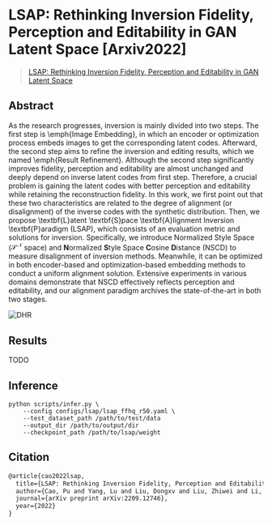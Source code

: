 # LSAP: Rethinking Inversion Fidelity, Perception and Editability in GAN Latent Space [Arxiv2022]

> [LSAP: Rethinking Inversion Fidelity, Perception and Editability in GAN Latent Space](https://arxiv.org/abs/2301.12141)

## Abstract

As the research progresses, inversion is mainly divided into two steps. The first step is \emph{Image Embedding}, in which an encoder or optimization process embeds images to get the corresponding latent codes. Afterward, the second step aims to refine the inversion and editing results, which we named \emph{Result Refinement}. Although the second step significantly improves fidelity, perception and editability are almost unchanged and deeply depend on inverse latent codes from first step. Therefore, a crucial problem is gaining the latent codes with better perception and editability while retaining the reconstruction fidelity. In this work, we first point out that these two characteristics are related to the degree of alignment (or disalignment) of the inverse codes with the synthetic distribution. Then, we propose \textbf{L}atent \textbf{S}pace \textbf{A}lignment Inversion \textbf{P}aradigm (LSAP), which consists of an evaluation metric and solutions for inversion. Specifically, we introduce Normalized Style Space ($\mathcal{S^N}$ space) and **N**ormalized **S**tyle Space **C**osine **D**istance (NSCD) to measure disalignment of inversion methods. Meanwhile, it can be optimized in both encoder-based and optimization-based embedding methods to conduct a uniform alignment solution. Extensive experiments in various domains demonstrate that NSCD effectively reflects perception and editability, and our alignment paradigm archives the state-of-the-art in both two stages. 

![DHR](../../docs/lsap.png)

## Results

TODO

## Inference

```
python scripts/infer.py \
	--config configs/lsap/lsap_ffhq_r50.yaml \
	--test_dataset_path /path/to/test/data
    --output_dir /path/to/output/dir
    --checkpoint_path /path/to/lsap/weight
```

## Citation

```latex
@article{cao2022lsap,
  title={LSAP: Rethinking Inversion Fidelity, Perception and Editability in GAN Latent Space},
  author={Cao, Pu and Yang, Lu and Liu, Dongxv and Liu, Zhiwei and Li, Shan and Song, Qing},
  journal={arXiv preprint arXiv:2209.12746},
  year={2022}
}
```

